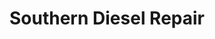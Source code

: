 ---
title: "Southern Diesel Repair"
url: /greenville/southern-diesel-repair/
shop: Autowerkstatt
---